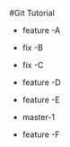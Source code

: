 #Git Tutorial


- feature -A


- fix -B

- fix -C 

- feature -D

- feature  -E

- master-1

- feature -F
